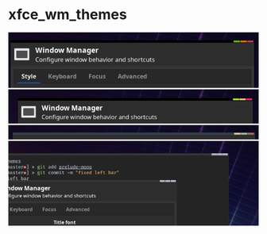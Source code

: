 # xfce_wm_themes
![Alt text](prelude-dark-screenshot.png?raw=true "prelude-dark")
![Alt text](prelude-dark-monokai-screenshot.png?raw=true "prelude-dark-monokai")
![Alt text](prelude-nordic-screenshot.png?raw=true "prelude-nordic")
![Alt text](prelude-mono-screenshot.png?raw=true "prelude-mono")
